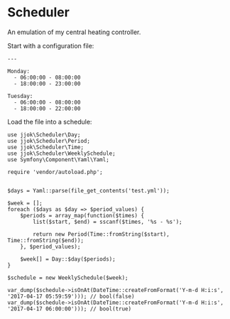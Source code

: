 Scheduler
=========

An emulation of my central heating controller.

Start with a configuration file:

    ---

    Monday:
      - 06:00:00 - 08:00:00
      - 18:00:00 - 23:00:00

    Tuesday:
      - 06:00:00 - 08:00:00
      - 18:00:00 - 22:00:00

Load the file into a schedule:

```
use jjok\Scheduler\Day;
use jjok\Scheduler\Period;
use jjok\Scheduler\Time;
use jjok\Scheduler\WeeklySchedule;
use Symfony\Component\Yaml\Yaml;

require 'vendor/autoload.php';


$days = Yaml::parse(file_get_contents('test.yml'));

$week = [];
foreach ($days as $day => $period_values) {
    $periods = array_map(function($times) {
        list($start, $end) = sscanf($times, '%s - %s');

        return new Period(Time::fromString($start), Time::fromString($end));
    }, $period_values);

    $week[] = Day::$day($periods);
}

$schedule = new WeeklySchedule($week);

var_dump($schedule->isOnAt(DateTime::createFromFormat('Y-m-d H:i:s', '2017-04-17 05:59:59'))); // bool(false)
var_dump($schedule->isOnAt(DateTime::createFromFormat('Y-m-d H:i:s', '2017-04-17 06:00:00'))); // bool(true)
```
